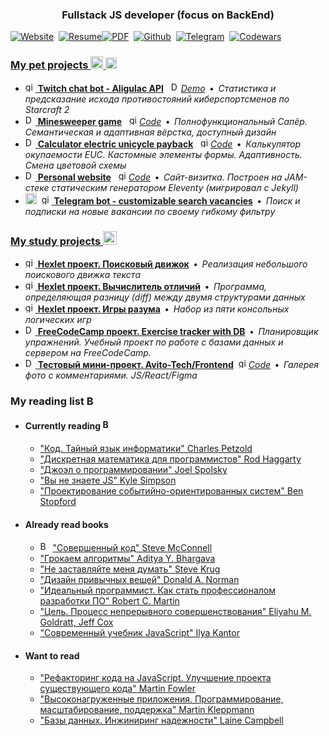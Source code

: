 <h3 align="center">Fullstack JS developer (focus on BackEnd)</h3>

[![Website](https://img.shields.io/badge/Website-%2390E59A.svg?style=for-the-badge&logo=influxdb&logoColor=darkgreen&color=f5f5f2)](https://risok.now.sh)&nbsp;
[![Resume](https://img.shields.io/badge/Resume-%234A5F88.svg?style=for-the-badge&logo=habr&logoColor=4A5F88&color=f5f5f2)](https://career.habr.com/risok)[![PDF](https://img.shields.io/badge/PDF-%23838ea3.svg?style=for-the-badge&logo=habr&logoColor=838ea3&color=f6f6f2)](https://career.habr.com/risok/print.pdf)&nbsp;
[![Github](https://img.shields.io/badge/GitHub-%23FFFFFF.svg?style=for-the-badge&logo=github&logoColor=black&color=f5f5f2)](https://github.com/feeedback)&nbsp;
[![Telegram](https://img.shields.io/badge/Telegram-%230077B5.svg?style=for-the-badge&logo=Telegram&logoColor=white&color=f5f5f2)](https://t.me/risok)&nbsp;
[![Codewars](https://img.shields.io/badge/Codewars-%23B1361E.svg?style=for-the-badge&logo=Codewars&logoColor=B1361E&color=f5f5f2)](https://www.codewars.com/users/risok)&nbsp;
<!-- [![LinkedIn](https://img.shields.io/badge/LinkedIn-%230A66C2.svg?style=for-the-badge&logo=LinkedIn&logoColor=0A66C2&color=f5f5f2)](https://www.linkedin.com/in/risok) -->

### [My pet projects <img src="https://svgshare.com/i/XBc.svg" alt="Study" height="20"> <img src="https://svgshare.com/i/XCV.svg" alt="Study" height="18">](https://github.com/search?q=%40feeedback+%23pet-project)

*   [<img src="https://simpleicons.org/icons/github.svg" alt="github" height="16"> **Twitch chat bot - Aligulac API**](https://github.com/feeedback/twitch_chat_bot_aligulac)&nbsp;&nbsp;&nbsp;[<img src="https://svgshare.com/i/XDD.svg" alt="Demo" height="16">_Demo_](https://www.twitch.tv/aligulac_bot) &thinsp;•&thinsp; _Cтатистика и предсказание исхода противостояний киберспортсменов по Starcraft 2_
*   [<img src="https://svgshare.com/i/XDD.svg" alt="Demo" height="16"> **Minesweeper game**](https://feeedback.github.io/minesweeper-project)&nbsp;&nbsp;&nbsp;[<img src="https://simpleicons.org/icons/github.svg" alt="github" height="16">_Code_](https://github.com/feeedback/twitch_chat_bot_aligulac) &thinsp;•&thinsp; _Полнофункциональный Сапёр. Семантическая и адаптивная вёрстка, доступный дизайн_
*   [<img src="https://svgshare.com/i/XDD.svg" alt="Demo" height="16"> **Calculator electric unicycle payback**](https://feeedback.github.io/calcEUCPayback)&nbsp;&nbsp;&nbsp;[<img src="https://simpleicons.org/icons/github.svg" alt="github" height="16">_Code_](https://github.com/feeedback/calcEUCPayback) &thinsp;•&thinsp; _Калькулятор окупаемости EUC. Кастомные элементы формы. Адаптивность. Смена цветовой схемы_
*   [<img src="https://svgshare.com/i/XDD.svg" alt="Demo" height="16"> **Personal website**](https://risok.now.sh)&nbsp;&nbsp;&nbsp;[<img src="https://simpleicons.org/icons/github.svg" alt="github" height="16">_Code_](https://github.com/feeedback/feeedback.github.io) &thinsp;•&thinsp; _Сайт-визитка. Построен на JAM-стеке статическим генератором Eleventy (мигрировал с Jekyll)_
 *   <img src="https://svgshare.com/i/XBx.svg" alt="In development" height="18">&nbsp;&nbsp;[<img src="https://simpleicons.org/icons/github.svg" alt="github" height="16"> **Telegram bot - customizable search vacancies**](https://github.com/feeedback/vacancies_bot) &thinsp;•&thinsp; _Поиск и подписки на новые вакансии по своему гибкому фильтру_   
    
### [My study projects <img src="https://svgshare.com/i/XDg.svg" alt="Study" height="22">](https://github.com/search?q=%40feeedback+%23study-project)

*   [<img src="https://simpleicons.org/icons/github.svg" alt="github" height="16"> **Hexlet проект. Поисковый движок**](https://github.com/feeedback/js-algorithms-project-lvl1) &thinsp;•&thinsp; _Реализация небольшого поискового движка текста_
*   [<img src="https://simpleicons.org/icons/github.svg" alt="github" height="16"> **Hexlet проект. Вычислитель отличий**](https://github.com/feeedback/backend-project-lvl2) &thinsp;•&thinsp; _Программа, определяющая разницу (diff) между двумя структурами данных_
*   [<img src="https://simpleicons.org/icons/github.svg" alt="github" height="16"> **Hexlet проект. Игры разума**](https://github.com/feeedback/backend-project-lvl1) &thinsp;•&thinsp; _Набор из пяти консольных логических игр_
*   [<img src="https://svgshare.com/i/XDD.svg" alt="Demo" height="16"> **FreeCodeCamp проект. Exercise tracker with DB**](https://glitch.com/edit/#!/exercise-tracker-risok) &thinsp;•&thinsp; _Планировщик упражнений. Учебный проект по работе с базами данных и сервером на FreeCodeCamp._
*   [<img src="https://svgshare.com/i/XDD.svg" alt="Demo" height="16"> **Тестовый мини-проект. Avito-Tech/Frontend**](https://feeedback.github.io/safedeal-frontend-trainee)&nbsp;&nbsp;[<img src="https://simpleicons.org/icons/github.svg" alt="github" height="16">_Code_](https://github.com/feeedback/safedeal-frontend-trainee) &thinsp;•&thinsp; _Галерея фото с комментариями. JS/React/Figma_

### My reading list <img src="https://svgshare.com/i/XSx.svg" alt="Books" height="16">

* #### Currently reading <img src="https://svgshare.com/i/XRx.svg" alt="Books" height="16"> 
   * ["Код. Тайный язык информатики" Charles Petzold](https://www.goodreads.com/book/show/27154723)
   * ["Дискретная математика для программистов" Rod Haggarty](https://www.goodreads.com/book/show/37813802)
   * ["Джоэл о программировании" Joel Spolsky](https://www.goodreads.com/book/show/10423905)
   * ["Вы не знаете JS" Kyle Simpson](https://www.goodreads.com/series/139311-you-don-t-know-js)    
   * ["Проектирование событийно-ориентированных систем" Ben Stopford](https://www.goodreads.com/book/show/39793332-designing-event-driven-systems)

* #### Already read books
   * [<img src="https://svgshare.com/i/XTo.svg" alt="Books" height="16">](https://www.youtube.com/playlist?list=PL6p_PPKPl9GDGPAFKaSXbmDdzA2J1da4U) ["Совершенный код" Steve McConnell](https://www.goodreads.com/book/show/10543427)
   * ["Грокаем алгоритмы" Aditya Y. Bhargava](https://www.goodreads.com/book/show/34180676)
   * ["Не заставляйте меня думать" Steve Krug](https://www.goodreads.com/book/show/41149839)
   * ["Дизайн привычных вещей" Donald A. Norman](https://www.goodreads.com/book/show/16031296)
   * ["Идеальный программист. Как стать профессионалом разработки ПО" Robert C. Martin](https://www.goodreads.com/book/show/28690116)
   * ["Цель. Процесс непрерывного совершенствования" Eliyahu M. Goldratt, Jeff Cox](https://www.goodreads.com/book/show/12792573)
   * ["Современный учебник JavaScript" Ilya Kantor](https://learn.javascript.ru/)

* #### Want to read
   * ["Рефакторинг кода на JavaScript. Улучшение проекта существующего кода" Martin Fowler](https://www.goodreads.com/book/show/43242144-refactoring)
   * ["Высоконагруженные приложения. Программирование, масштабирование, поддержка" Martin Kleppmann](https://www.goodreads.com/book/show/38736596)
   * ["Базы данных. Инжиниринг надежности" Laine Campbell](https://www.goodreads.com/book/show/52692951)


